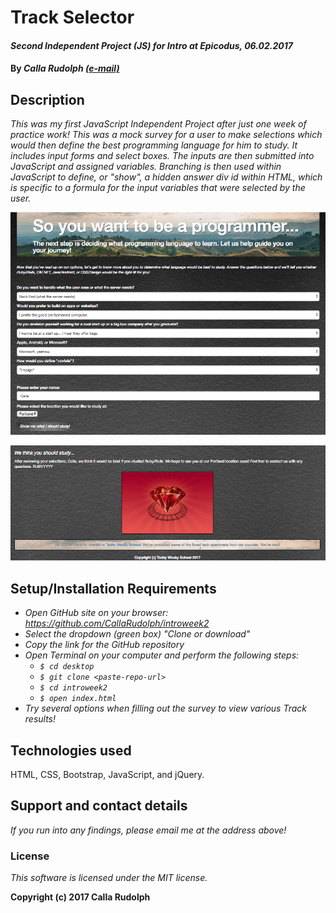 # Track Selector

#### _Second Independent Project (JS) for Intro at Epicodus, 06.02.2017_

#### By _**Calla Rudolph [(e-mail)](<callarudolph@gmail.com>)**_

## Description

_This was my first JavaScript Independent Project after just one week of practice work! This was a mock survey for a user to make selections which would then define the best programming language for him to study. It includes input forms and select boxes. The inputs are then submitted into JavaScript and assigned variables. Branching is then used within JavaScript to define, or "show", a hidden answer div id within HTML, which is specific to a formula for the input variables that were selected by the user._

![Survey](images/survey.png)

![Results](images/results.png)

## Setup/Installation Requirements

* _Open GitHub site on your browser: https://github.com/CallaRudolph/introweek2_
* _Select the dropdown (green box) "Clone or download"_
* _Copy the link for the GitHub repository_
* _Open Terminal on your computer and perform the following steps:_
  * _`$ cd desktop`_
  * _`$ git clone <paste-repo-url>`_
  * _`$ cd introweek2`_
  * _`$ open index.html`_
* _Try several options when filling out the survey to view various Track results!_

## Technologies used

HTML, CSS, Bootstrap, JavaScript, and jQuery.

## Support and contact details

_If you run into any findings, please email me at the address above!_

### License

_This software is licensed under the MIT license._

**Copyright (c) 2017 Calla Rudolph**
